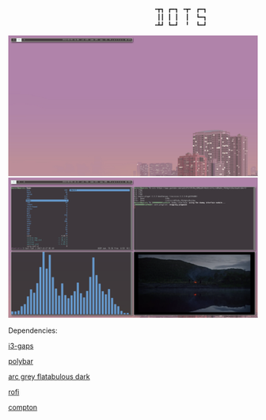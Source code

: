                                             ╺┳┓ ┏━┓ ╺┳╸ ┏━┓
                                              ┃┃ ┃ ┃  ┃  ┗━┓
                                             ╺┻┛ ┗━┛  ╹  ┗━┛

![Empty](screenshots/1.png?raw=true "Empty")
![Terminals](screenshots/2.png?raw=true "Terminals")
         
Dependencies: 

[i3-gaps](https://github.com/Airblader/i3)

[polybar](https://github.com/jaagr/polybar)

[arc grey flatabulous dark](https://github.com/metasoftware/arc-grey-theme)

[rofi](https://github.com/DaveDavenport/rofi)

[compton](https://github.com/chjj/compton)

